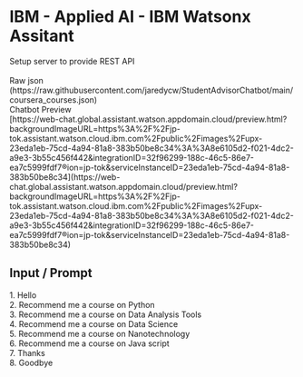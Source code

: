 <h1>IBM - Applied AI - IBM Watsonx Assitant</h1>
Setup server to provide REST API <br>

<br>
Raw json <br>
(https://raw.githubusercontent.com/jaredycw/StudentAdvisorChatbot/main/coursera_courses.json)
<br>
Chatbot Preview<br>
[https://web-chat.global.assistant.watson.appdomain.cloud/preview.html?backgroundImageURL=https%3A%2F%2Fjp-tok.assistant.watson.cloud.ibm.com%2Fpublic%2Fimages%2Fupx-23eda1eb-75cd-4a94-81a8-383b50be8c34%3A%3A8e6105d2-f021-4dc2-a9e3-3b55c456f442&integrationID=32f96299-188c-46c5-86e7-ea7c5999fdf7&region=jp-tok&serviceInstanceID=23eda1eb-75cd-4a94-81a8-383b50be8c34](https://web-chat.global.assistant.watson.appdomain.cloud/preview.html?backgroundImageURL=https%3A%2F%2Fjp-tok.assistant.watson.cloud.ibm.com%2Fpublic%2Fimages%2Fupx-23eda1eb-75cd-4a94-81a8-383b50be8c34%3A%3A8e6105d2-f021-4dc2-a9e3-3b55c456f442&integrationID=32f96299-188c-46c5-86e7-ea7c5999fdf7&region=jp-tok&serviceInstanceID=23eda1eb-75cd-4a94-81a8-383b50be8c34)
<br>
<h2>Input / Prompt</h2>
1. Hello <br>
2. Recommend me a course on Python <br>
3. Recommend me a course on Data Analysis Tools <br>
4. Recommend me a course on Data Science <br>
5. Recommend me a course on Nanotechnology <br>
6. Recommend me a course on Java script <br>
7. Thanks <br>
8. Goodbye <br>
